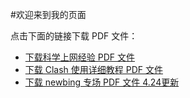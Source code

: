 #欢迎来到我的页面

点击下面的链接下载 PDF 文件：

- [下载科学上网经验 PDF 文件](科学上网经验.pdf)
- [下载 Clash 使用详细教程 PDF 文件](Clash_使用详细教程.pdf)
- [下载 newbing 专场 PDF 文件 4.24更新](newbing专场.pdf)
